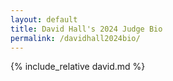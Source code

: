```yaml
---
layout: default
title: David Hall's 2024 Judge Bio
permalink: /davidhall2024bio/
---
```


{% include_relative david.md %}
